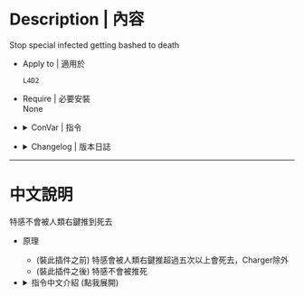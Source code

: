 # Description | 內容
Stop special infected getting bashed to death

* Apply to | 適用於
    ```
    L4D2
    ```

* Require | 必要安裝
<br/>None

* <details><summary>ConVar | 指令</summary>

    * cfg/sourcemod/l4d2_bash_kills.cfg
        ```php
        // 0=Plugin off, 1=Plugin on.
        l4d2_bash_kills_enable "1"

        // Prevent smoker from getting bashed to death
        l4d2_bash_kills_smoker "1"
        
        // Prevent boomer from getting bashed to death
        l4d2_bash_kills_boomer "0"

        // Prevent hunter from getting bashed to death
        l4d2_bash_kills_hunter "1"

        // Prevent spitter from getting bashed to death
        l4d2_bash_kills_spitter "0"

        // Prevent jockey from getting bashed to death
        l4d2_bash_kills_jockey "1"
        ```
</details>

* <details><summary>Changelog | 版本日誌</summary>

    * v1.0h (2024-4-29)
        * Add cvars to control each special infected

    * v1.4
        * [From SirPlease/L4D2-Competitive-Rework](https://github.com/SirPlease/L4D2-Competitive-Rework/blob/master/addons/sourcemod/scripting/l4d_bash_kills.sp)
</details>

- - - -
# 中文說明
特感不會被人類右鍵推到死去

* 原理
    * (裝此插件之前) 特感會被人類右鍵推超過五次以上會死去，Charger除外
    * (裝此插件之後) 特感不會被推死

* <details><summary>指令中文介紹 (點我展開)</summary>

    * cfg/sourcemod/l4d2_bash_kills.cfg
        ```php
        // 啟用插件 [0-關閉,1-開啟]
        l4d2_bash_kills_enable "1"

        // 為1時，Smoker不會被推死
        l4d2_bash_kills_smoker "1"
        
        // 為1時，Boomer不會被推死
        l4d2_bash_kills_boomer "0"

        // 為1時，Hunter不會被推死
        l4d2_bash_kills_hunter "1"

        // 為1時，Spitter不會被推死
        l4d2_bash_kills_spitter "0"

        // 為1時，Jockey不會被推死
        l4d2_bash_kills_jockey "1"
        ```
</details>